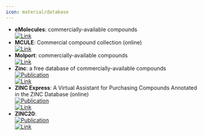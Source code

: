 ```yaml
---
icon: material/database
---
```


- **eMolecules**: commercially-available compounds  
	[![Link](https://img.shields.io/badge/Link-online-brightgreen?style=for-the-badge&logo=cachet&logoColor=65FF8F)](https://www.emolecules.com/)  
- **MCULE**: Commercial compound collection (online)  
	[![Link](https://img.shields.io/badge/Link-online-brightgreen?style=for-the-badge&logo=cachet&logoColor=65FF8F)](https://mcule.com/database/)  
- **Molport**: commercially-available compounds  
	[![Link](https://img.shields.io/badge/Link-online-brightgreen?style=for-the-badge&logo=cachet&logoColor=65FF8F)](https://www.molport.com/shop/index)  
- **Zinc**: a free database of commercially-available compounds  
	[![Publication](https://img.shields.io/badge/Publication-Citations:409-blue?style=for-the-badge&logo=bookstack)](https://doi.org/10.1021/acs.jcim.0c00675)  
	[![Link](https://img.shields.io/badge/Link-online-brightgreen?style=for-the-badge&logo=cachet&logoColor=65FF8F)](http://zinc15.docking.org/)  
- **ZINC Express**: A Virtual Assistant for Purchasing Compounds Annotated in the ZINC Database (online)  
	[![Publication](https://img.shields.io/badge/Publication-Citations:409-blue?style=for-the-badge&logo=bookstack)](https://doi.org/10.1021/acs.jcim.0c00675)  
	[![Link](https://img.shields.io/badge/Link-offline-red?style=for-the-badge&logo=xamarin&logoColor=red)](https://zincexpress.mml.unc.edu/)  
- **ZINC20**:   
	[![Publication](https://img.shields.io/badge/Publication-Citations:409-blue?style=for-the-badge&logo=bookstack)](https://doi.org/10.1021/acs.jcim.0c00675)  
	[![Link](https://img.shields.io/badge/Link-online-brightgreen?style=for-the-badge&logo=cachet&logoColor=65FF8F)](http://zinc20.docking.org/)  
